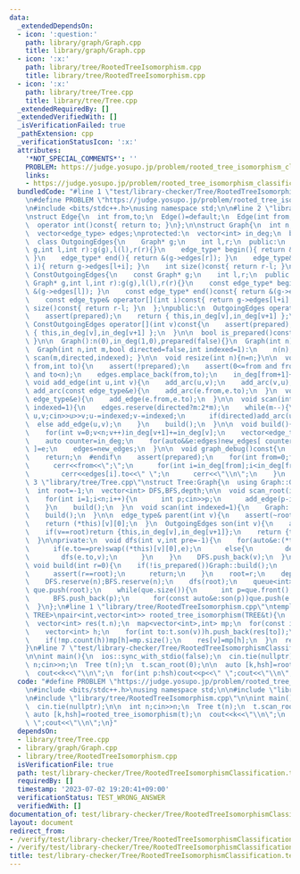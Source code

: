 ```yaml
---
data:
  _extendedDependsOn:
  - icon: ':question:'
    path: library/graph/Graph.cpp
    title: library/graph/Graph.cpp
  - icon: ':x:'
    path: library/tree/RootedTreeIsomorphism.cpp
    title: library/tree/RootedTreeIsomorphism.cpp
  - icon: ':x:'
    path: library/tree/Tree.cpp
    title: library/tree/Tree.cpp
  _extendedRequiredBy: []
  _extendedVerifiedWith: []
  _isVerificationFailed: true
  _pathExtension: cpp
  _verificationStatusIcon: ':x:'
  attributes:
    '*NOT_SPECIAL_COMMENTS*': ''
    PROBLEM: https://judge.yosupo.jp/problem/rooted_tree_isomorphism_classification
    links:
    - https://judge.yosupo.jp/problem/rooted_tree_isomorphism_classification
  bundledCode: "#line 1 \"test/library-checker/Tree/RootedTreeIsomorphismClassification.test.cpp\"\
    \n#define PROBLEM \"https://judge.yosupo.jp/problem/rooted_tree_isomorphism_classification\"\
    \n#include <bits/stdc++.h>\nusing namespace std;\n\n#line 2 \"library/graph/Graph.cpp\"\
    \nstruct Edge{\n  int from,to;\n  Edge()=default;\n  Edge(int from,int to):from(from),to(to){}\n\
    \  operator int()const{ return to; }\n};\n\nstruct Graph{\n  int n;\n  using edge_type=Edge;\n\
    \  vector<edge_type> edges;\nprotected:\n  vector<int> in_deg;\n  bool prepared;\n\
    \  class OutgoingEdges{\n    Graph* g;\n    int l,r;\n  public:\n    OutgoingEdges(Graph*\
    \ g,int l,int r):g(g),l(l),r(r){}\n    edge_type* begin(){ return &(g->edges[l]);\
    \ }\n    edge_type* end(){ return &(g->edges[r]); }\n    edge_type& operator[](int\
    \ i){ return g->edges[l+i]; }\n    int size()const{ return r-l; }\n  };\n  class\
    \ ConstOutgoingEdges{\n    const Graph* g;\n    int l,r;\n  public:\n    ConstOutgoingEdges(const\
    \ Graph* g,int l,int r):g(g),l(l),r(r){}\n    const edge_type* begin()const{ return\
    \ &(g->edges[l]); }\n    const edge_type* end()const{ return &(g->edges[r]); }\n\
    \    const edge_type& operator[](int i)const{ return g->edges[l+i]; }\n    int\
    \ size()const{ return r-l; }\n  };\npublic:\n  OutgoingEdges operator[](int v){\n\
    \    assert(prepared);\n    return { this,in_deg[v],in_deg[v+1] };\n  }\n  const\
    \ ConstOutgoingEdges operator[](int v)const{\n    assert(prepared);\n    return\
    \ { this,in_deg[v],in_deg[v+1] };\n  }\n\n  bool is_prepared()const{ return prepared;\
    \ }\n\n  Graph():n(0),in_deg(1,0),prepared(false){}\n  Graph(int n):n(n),in_deg(n+1,0),prepared(false){}\n\
    \  Graph(int n,int m,bool directed=false,int indexed=1):\n    n(n),in_deg(n+1,0),prepared(false){\
    \ scan(m,directed,indexed); }\n\n  void resize(int n){n=n;}\n\n  void add_arc(int\
    \ from,int to){\n    assert(!prepared);\n    assert(0<=from and from<n and 0<=to\
    \ and to<n);\n    edges.emplace_back(from,to);\n    in_deg[from+1]++;\n  }\n \
    \ void add_edge(int u,int v){\n    add_arc(u,v);\n    add_arc(v,u);\n  }\n  void\
    \ add_arc(const edge_type&e){\n    add_arc(e.from,e.to);\n  }\n  void add_edge(const\
    \ edge_type&e){\n    add_edge(e.from,e.to);\n  }\n\n  void scan(int m,bool directed=false,int\
    \ indexed=1){\n    edges.reserve(directed?m:2*m);\n    while(m--){\n      int\
    \ u,v;cin>>u>>v;u-=indexed;v-=indexed;\n      if(directed)add_arc(u,v);\n    \
    \  else add_edge(u,v);\n    }\n    build();\n  }\n\n  void build(){\n    assert(!prepared);prepared=true;\n\
    \    for(int v=0;v<n;v++)in_deg[v+1]+=in_deg[v];\n    vector<edge_type> new_edges(in_deg.back());\n\
    \    auto counter=in_deg;\n    for(auto&&e:edges)new_edges[ counter[e.from]++\
    \ ]=e;\n    edges=new_edges;\n  }\n\n  void graph_debug()const{\n  #ifndef __LOCAL\n\
    \    return;\n  #endif\n    assert(prepared);\n    for(int from=0;from<n;from++){\n\
    \      cerr<<from<<\";\";\n      for(int i=in_deg[from];i<in_deg[from+1];i++)\n\
    \        cerr<<edges[i].to<<\" \";\n      cerr<<\"\\n\";\n    }\n  }\n};\n#line\
    \ 3 \"library/tree/Tree.cpp\"\nstruct Tree:Graph{\n  using Graph::Graph;\n  Tree()=default;\n\
    \  int root=-1;\n  vector<int> DFS,BFS,depth;\n\n  void scan_root(int indexed=1){\n\
    \    for(int i=1;i<n;i++){\n      int p;cin>>p;\n      add_edge(p-indexed,i);\n\
    \    }\n    build();\n  }\n  void scan(int indexed=1){\n    Graph::scan(n-1,false,indexed);\n\
    \    build();\n  }\n\n  edge_type& parent(int v){\n    assert(~root and root!=v);\n\
    \    return (*this)[v][0];\n  }\n  OutgoingEdges son(int v){\n    assert(~root);\n\
    \    if(v==root)return {this,in_deg[v],in_deg[v+1]};\n    return {this,in_deg[v]+1,in_deg[v+1]};\n\
    \  }\n\nprivate:\n  void dfs(int v,int pre=-1){\n    for(auto&e:(*this)[v]){\n\
    \      if(e.to==pre)swap((*this)[v][0],e);\n      else{\n        depth[e.to]=depth[v]+1;\n\
    \        dfs(e.to,v);\n      }\n    }\n    DFS.push_back(v);\n  }\npublic:\n \
    \ void build(int r=0){\n    if(!is_prepared())Graph::build();\n    if(~root){\n\
    \      assert(r==root);\n      return;\n    }\n    root=r;\n    depth=vector<int>(n,0);\n\
    \    DFS.reserve(n);BFS.reserve(n);\n    dfs(root);\n    queue<int> que;\n   \
    \ que.push(root);\n    while(que.size()){\n      int p=que.front();que.pop();\n\
    \      BFS.push_back(p);\n      for(const auto&e:son(p))que.push(e.to);\n    }\n\
    \  }\n};\n#line 1 \"library/tree/RootedTreeIsomorphism.cpp\"\ntemplate<typename\
    \ TREE>\npair<int,vector<int>> rooted_tree_isomorphism(TREE&t){\n  assert(~t.root);\n\
    \  vector<int> res(t.n);\n  map<vector<int>,int> mp;\n  for(const int v:t.DFS){\n\
    \    vector<int> h;\n    for(int to:t.son(v))h.push_back(res[to]);\n    sort(h.begin(),h.end());\n\
    \    if(!mp.count(h))mp[h]=mp.size();\n    res[v]=mp[h];\n  }\n  return {mp.size(),res};\n\
    }\n#line 7 \"test/library-checker/Tree/RootedTreeIsomorphismClassification.test.cpp\"\
    \n\nint main(){\n  ios::sync_with_stdio(false);\n  cin.tie(nullptr);\n\n  int\
    \ n;cin>>n;\n  Tree t(n);\n  t.scan_root(0);\n\n  auto [k,hsh]=rooted_tree_isomorphism(t);\n\
    \  cout<<k<<\"\\n\";\n  for(int p:hsh)cout<<p<<\" \";cout<<\"\\n\";\n}\n"
  code: "#define PROBLEM \"https://judge.yosupo.jp/problem/rooted_tree_isomorphism_classification\"\
    \n#include <bits/stdc++.h>\nusing namespace std;\n\n#include \"library/tree/Tree.cpp\"\
    \n#include \"library/tree/RootedTreeIsomorphism.cpp\"\n\nint main(){\n  ios::sync_with_stdio(false);\n\
    \  cin.tie(nullptr);\n\n  int n;cin>>n;\n  Tree t(n);\n  t.scan_root(0);\n\n \
    \ auto [k,hsh]=rooted_tree_isomorphism(t);\n  cout<<k<<\"\\n\";\n  for(int p:hsh)cout<<p<<\"\
    \ \";cout<<\"\\n\";\n}"
  dependsOn:
  - library/tree/Tree.cpp
  - library/graph/Graph.cpp
  - library/tree/RootedTreeIsomorphism.cpp
  isVerificationFile: true
  path: test/library-checker/Tree/RootedTreeIsomorphismClassification.test.cpp
  requiredBy: []
  timestamp: '2023-07-02 19:20:41+09:00'
  verificationStatus: TEST_WRONG_ANSWER
  verifiedWith: []
documentation_of: test/library-checker/Tree/RootedTreeIsomorphismClassification.test.cpp
layout: document
redirect_from:
- /verify/test/library-checker/Tree/RootedTreeIsomorphismClassification.test.cpp
- /verify/test/library-checker/Tree/RootedTreeIsomorphismClassification.test.cpp.html
title: test/library-checker/Tree/RootedTreeIsomorphismClassification.test.cpp
---
```

